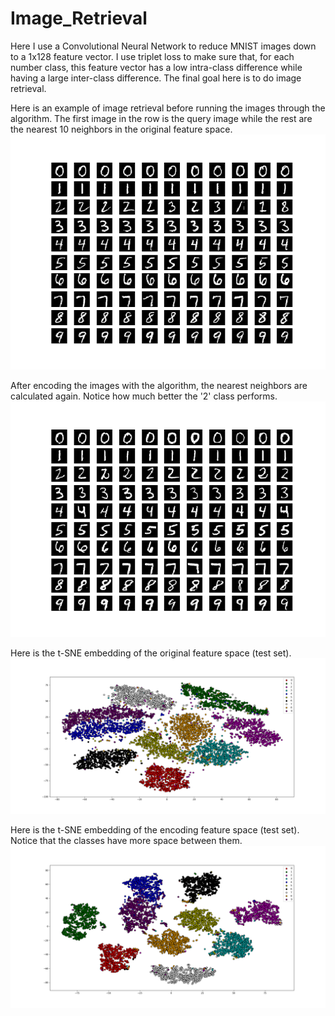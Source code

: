 # Image_Retrieval

Here I use a Convolutional Neural Network to reduce MNIST images down to a 1x128 feature vector. I use triplet loss to make sure that, for each number class, this feature vector has a low intra-class difference while having a large inter-class difference. The final goal here is to do image retrieval.

Here is an example of image retrieval before running the images through the algorithm. The first image in the row is the query image while the rest are the nearest 10 neighbors in the original feature space.
![alt text](https://github.com/cdbunker/Image_Retrieval/blob/master/retrieval_no_encoding.png)

After encoding the images with the algorithm, the nearest neighbors are calculated again. Notice how much better the '2' class performs.
![alt text](https://github.com/cdbunker/Image_Retrieval/blob/master/retrieval_with_encoding.png)

Here is the t-SNE embedding of the original feature space (test set).
![alt text](https://github.com/cdbunker/Image_Retrieval/blob/master/tsne_no_encoding.png)

Here is the t-SNE embedding of the encoding feature space (test set). Notice that the classes have more space between them.
![alt text](https://github.com/cdbunker/Image_Retrieval/blob/master/tsne_with_encoding.png)
